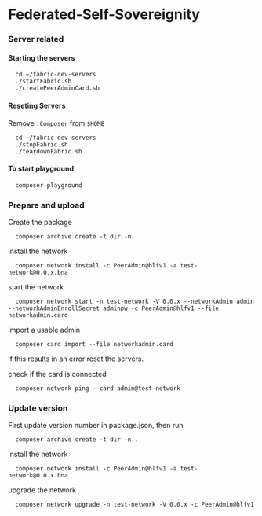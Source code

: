 # Federated-Self-Sovereignity

### Server related

#### Starting the servers

```
  cd ~/fabric-dev-servers
  ./startFabric.sh
  ./createPeerAdminCard.sh
```

#### Reseting Servers

Remove `.Composer` from `$HOME`
```
  cd ~/fabric-dev-servers
  ./stopFabric.sh
  ./teardownFabric.sh
```

#### To start playground

```
  composer-playground
```

### Prepare and upload

Create the package

```
  composer archive create -t dir -n .
```

install the network
```
  composer network install -c PeerAdmin@hlfv1 -a test-network@0.0.x.bna
```

start the network
```
  composer network start -n test-network -V 0.0.x --networkAdmin admin --networkAdminEnrollSecret adminpw -c PeerAdmin@hlfv1 --file networkadmin.card
```

import a usable admin
```
  composer card import --file networkadmin.card
```
if this results in an error reset the servers.

check if the card is connected
```
  composer network ping --card admin@test-network
```
### Update version

First update version number in package.json, then run 

```
  composer archive create -t dir -n .
```
install the network
```
  composer network install -c PeerAdmin@hlfv1 -a test-network@0.0.x.bna
```
upgrade the network
```
  composer network upgrade -n test-network -V 0.0.x -c PeerAdmin@hlfv1
```


